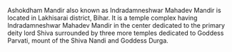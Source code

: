 Ashokdham Mandir also known as Indradamneshwar Mahadev Mandir is located in Lakhisarai district, Bihar. It is a temple complex having Indradamneshwar Mahadev Mandir in the center dedicated to the primary deity lord Shiva surrounded by three more temples dedicated to Goddess Parvati, mount of the Shiva Nandi and Goddess Durga.

